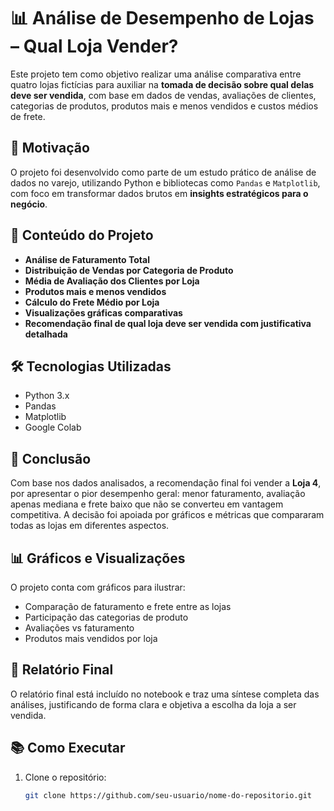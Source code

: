 # 📊 Análise de Desempenho de Lojas – Qual Loja Vender?

Este projeto tem como objetivo realizar uma análise comparativa entre quatro lojas fictícias para auxiliar na **tomada de decisão sobre qual delas deve ser vendida**, com base em dados de vendas, avaliações de clientes, categorias de produtos, produtos mais e menos vendidos e custos médios de frete.

## 🧠 Motivação

O projeto foi desenvolvido como parte de um estudo prático de análise de dados no varejo, utilizando Python e bibliotecas como `Pandas` e `Matplotlib`, com foco em transformar dados brutos em **insights estratégicos para o negócio**.

## 📁 Conteúdo do Projeto

- **Análise de Faturamento Total**  
- **Distribuição de Vendas por Categoria de Produto**  
- **Média de Avaliação dos Clientes por Loja**  
- **Produtos mais e menos vendidos**  
- **Cálculo do Frete Médio por Loja**  
- **Visualizações gráficas comparativas**  
- **Recomendação final de qual loja deve ser vendida com justificativa detalhada**

## 🛠️ Tecnologias Utilizadas

- Python 3.x  
- Pandas  
- Matplotlib  
- Google Colab

## 📌 Conclusão

Com base nos dados analisados, a recomendação final foi vender a **Loja 4**, por apresentar o pior desempenho geral: menor faturamento, avaliação apenas mediana e frete baixo que não se converteu em vantagem competitiva. A decisão foi apoiada por gráficos e métricas que compararam todas as lojas em diferentes aspectos.

## 📊 Gráficos e Visualizações

O projeto conta com gráficos para ilustrar:

- Comparação de faturamento e frete entre as lojas  
- Participação das categorias de produto  
- Avaliações vs faturamento  
- Produtos mais vendidos por loja

## 🧾 Relatório Final

O relatório final está incluído no notebook e traz uma síntese completa das análises, justificando de forma clara e objetiva a escolha da loja a ser vendida.

## 📚 Como Executar

1. Clone o repositório:  
   ```bash
   git clone https://github.com/seu-usuario/nome-do-repositorio.git
